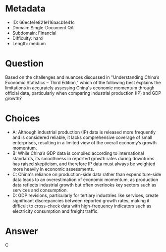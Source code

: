 # Metadata

- ID: 66ecfe1e821e116aacb1e41c
- Domain: Single-Document QA
- Subdomain: Financial
- Difficulty: hard
- Length: medium

# Question

Based on the challenges and nuances discussed in "Understanding China’s Economic Statistics – Third Edition," which of the following best explains the limitations in accurately assessing China's economic momentum through official data, particularly when comparing industrial production (IP) and GDP growth?

# Choices

- A: Although industrial production (IP) data is released more frequently and is considered reliable, it lacks comprehensive coverage of small enterprises, resulting in a limited view of the overall economy’s growth momentum.
- B: While China’s GDP data is compiled according to international standards, its smoothness in reported growth rates during downturns has raised skepticism, and therefore IP data must always be weighted more heavily in economic assessments.
- C: China's reliance on production-side data rather than expenditure-side data leads to an overestimation of economic momentum, as production data reflects industrial growth but often overlooks key sectors such as services and consumption.
- D: GDP revisions, particularly for tertiary industries like services, create significant discrepancies between reported growth rates, making it difficult to cross-check data with high-frequency indicators such as electricity consumption and freight traffic.

# Answer

C
